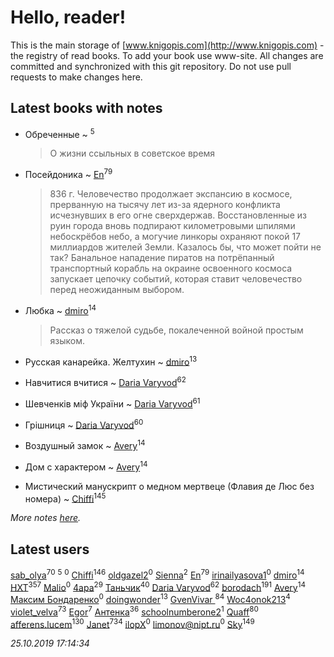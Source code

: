 # Hello, reader!
This is the main storage of [www.knigopis.com](http://www.knigopis.com) - the registry of read books.
To add your book use www-site. All changes are committed and synchronized with this git repository.
Do not use pull requests to make changes here.


## Latest books with notes
* Обреченные ~ [](users/270/270444099499-odnoklassniki)<sup>5</sup>
    > О жизни ссыльных в советское время

* Посейдоника ~ [En](users/333/333646551-vkontakte)<sup>79</sup>
    > 836 г. Человечество продолжает экспансию в космосе, прерванную на тысячу лет из-за ядерного конфликта исчезнувших в его огне сверхдержав. Восстановленные из руин города вновь подпирают километровыми шпилями небоскрёбов небо, а могучие линкоры охраняют покой 17 миллиардов жителей Земли. Казалось бы, что может пойти не так? Банальное нападение пиратов на потрёпанный транспортный корабль на окраине освоенного космоса запускает цепочку событий, которая ставит человечество перед неожиданным выбором.

* Любка ~ [dmiro](users/571/5714115-vkontakte)<sup>14</sup>
    > Рассказ о тяжелой судьбе, покалеченной войной простым языком.

* Русская канарейка. Желтухин ~ [dmiro](users/571/5714115-vkontakte)<sup>13</sup>

* Навчитися вчитися ~ [Daria Varyvod](users/829/829893410524253-facebook)<sup>62</sup>

* Шевченків міф України ~ [Daria Varyvod](users/829/829893410524253-facebook)<sup>61</sup>

* Грішниця ~ [Daria Varyvod](users/829/829893410524253-facebook)<sup>60</sup>

* Воздушный замок ~ [Avery](users/567/56734832-yandex)<sup>14</sup>

* Дом с характером ~ [Avery](users/567/56734832-yandex)<sup>14</sup>

* Мистический манускрипт о медном мертвеце (Флавия де Люс без номера) ~ [Chiffi](users/105/105831994080785626680-google)<sup>145</sup>


_More notes [here](latest_books_with_notes.md)._


## Latest users
[sab_olya](users/139/139338401-vkontakte)<sup>70</sup> 
[](users/270/270444099499-odnoklassniki)<sup>5</sup> 
[](users/117/117968006138114353304-google)<sup>0</sup> 
[Chiffi](users/105/105831994080785626680-google)<sup>146</sup> 
[oldgazel2](users/897/897669997-yandex)<sup>0</sup> 
[Sienna](users/102/102428236801747542915-google)<sup>2</sup> 
[En](users/333/333646551-vkontakte)<sup>79</sup> 
[irinailyasova1](users/373/37394485-vkontakte)<sup>0</sup> 
[dmiro](users/571/5714115-vkontakte)<sup>14</sup> 
[HXT](users/100/100002563462782-facebook)<sup>357</sup> 
[Malio](users/111/111080157683628353417-google)<sup>0</sup> 
[4apa](users/117/117392596378069249667-google)<sup>29</sup> 
[Таньчик](users/209/2096581563762610-facebook)<sup>40</sup> 
[Daria Varyvod](users/829/829893410524253-facebook)<sup>62</sup> 
[borodach](users/157/15706320-vkontakte)<sup>191</sup> 
[Avery](users/567/56734832-yandex)<sup>14</sup> 
[Максим Бондаренко](users/182/18277571948146284542-mailru)<sup>0</sup> 
[doingwonder](users/108/108689364763869996762-google)<sup>13</sup> 
[GvenVivar ](users/158/158266434925901-facebook)<sup>84</sup> 
[Woc4onok213](users/103/103474005216004236389-google)<sup>4</sup> 
[violet_velva](users/116/116961712580551399099-google)<sup>73</sup> 
[Egor](users/166/166766907-vkontakte)<sup>7</sup> 
[Антенка](users/118/118158645037334943900-google)<sup>36</sup> 
[schoolnumberone2](users/290/290416271-vkontakte)<sup>1</sup> 
[Quaff](users/122/12267158-vkontakte)<sup>80</sup> 
[afferens.lucem](users/196/196071655-vkontakte)<sup>130</sup> 
[Janet](users/108/108113656204404967440-google)<sup>734</sup> 
[ilopX](users/544/544577919687420-facebook)<sup>0</sup> 
[limonov@nipt.ru](users/113/1130000039168707-yandex)<sup>0</sup> 
[Sky](users/118/118049897850017649660-google)<sup>149</sup> 


_25.10.2019 17:14:34_
